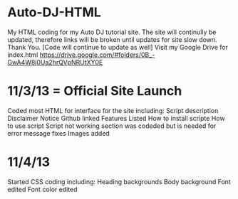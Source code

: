 Auto-DJ-HTML
===========

My HTML coding for my Auto DJ tutorial site. The site will continully be updated, therefore links will be broken until updates for site slow down. Thank You. [Code will continue to update as well] 
Visit my Google Drive for index.html https://drive.google.com/#folders/0B_-GwA4W8j0Ua2hrQVpNRUtXY0E

11/3/13 = Official Site Launch
============

Coded most HTML for interface for the site including:
Script description
Disclaimer
Notice
Github linked
Features Listed
How to install scripte
How to use script
Script not working section was codeded but is needed for error message fixes
Images added

11/4/13
============

Started CSS coding including:
Heading backgrounds
Body background
Font edited
Font color edited
